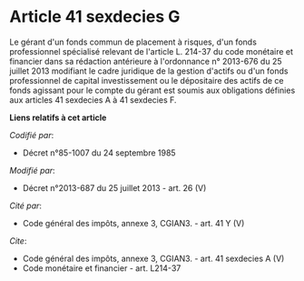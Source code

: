 # Article 41 sexdecies G

Le gérant d'un fonds commun de placement à risques, d'un fonds professionnel spécialisé relevant de l'article L. 214-37 du
code monétaire et financier dans sa rédaction antérieure à l'ordonnance n° 2013-676 du 25 juillet 2013 modifiant le cadre
juridique de la gestion d'actifs ou d'un fonds professionnel de capital investissement ou le dépositaire des actifs de ce
fonds agissant pour le compte du gérant est soumis aux obligations définies aux articles 41 sexdecies A à 41 sexdecies F.

**Liens relatifs à cet article**

_Codifié par_:

  - Décret n°85-1007 du 24 septembre 1985

_Modifié par_:

  - Décret n°2013-687 du 25 juillet 2013 - art. 26 (V)

_Cité par_:

  - Code général des impôts, annexe 3, CGIAN3. - art. 41 Y (V)

_Cite_:

  - Code général des impôts, annexe 3, CGIAN3. - art. 41 sexdecies A (V)
  - Code monétaire et financier - art. L214-37
